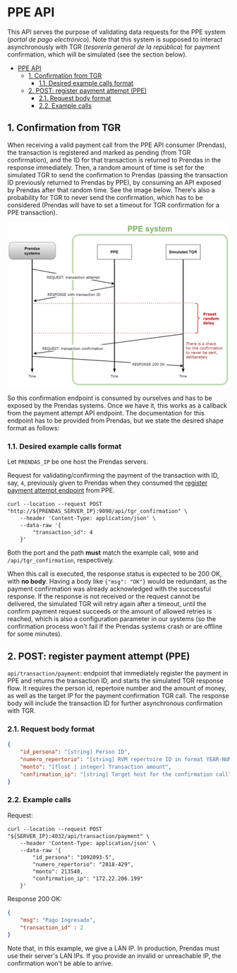 # PPE API

This API serves the purpose of validating data requests for the PPE system (*portal de pago electrónico*). Note that this system is supposed to interact asynchronously with TGR (*tesorería general de la república*) for payment confirmation, which will be simulated (see the section below).

- [PPE API](#ppe-api)
  - [1. Confirmation from TGR](#1-confirmation-from-tgr)
    - [1.1. Desired example calls format](#11-desired-example-calls-format)
  - [2. POST: register payment attempt (PPE)](#2-post-register-payment-attempt-ppe)
    - [2.1. Request body format](#21-request-body-format)
    - [2.2. Example calls](#22-example-calls)

## 1. Confirmation from TGR

When receiving a valid payment call from the PPE API consumer (Prendas), the transaction is registered and marked as pending (from TGR confirmation), and the ID for that transaction is returned to Prendas in the response immediately. Then, a random amount of time is set for the simulated TGR to send the confirmation to Prendas (passing the transaction ID previously returned to Prendas by PPE), by consuming an API exposed by Prendas after that random time. See the image below. There's also a probability for TGR to never send the confirmation, which has to be considered (Prendas will have to set a timeout for TGR confirmation for a PPE transaction).

![PPE payment flow](./diagram_PPE_payment_flow.jpg "PPE payment flow diagram")

So this confirmation endpoint is consumed by ourselves and has to be exposed by the Prendas systems. Once we have it, this works as a callback from the payment attempt API endpoint. The documentation for this endpoint has to be provided from Prendas, but we state the desired shape format as follows:

### 1.1. Desired example calls format

Let `PRENDAS_IP` be one host the Prendas servers.

Request for validating/confirming the payment of the transaction with ID, say, `4`, previously given to Prendas when they consumed the [register payment attempt endpoint](#2-post-register-payment-attempt-ppe) from PPE.

```shell
curl --location --request POST "http://${PRENDAS_SERVER_IP}:9090/api/tgr_confirmation" \
    --header 'Content-Type: application/json' \
    --data-raw '{
        "transaction_id": 4
    }'
```

Both the port and the path **must** match the example call, `9090` and `/api/tgr_confirmation`, respectively.

When this call is executed, the response status is expected to be 200 OK, with **no body**. Having a body like `{"msg": "OK"}` would be redundant, as the payment confirmation was already acknowledged with the successful response. If the response is not received or the request cannot be delivered, the simulated TGR will retry again after a timeout, until the confirm payment request succeeds or the amount of allowed retries is reached, which is also a configuration parameter in our systems (so the confirmation process won't fail if the Prendas systems crash or are offline for some minutes).

<!-- ppePaymentRequest -->

## 2. POST: register payment attempt (PPE)

`api/transaction/payment`: endpoint that immediately register the payment in PPE and returns the transaction ID, and starts the simulated TGR response flow. It requires the person id, repertoire number and the amount of money, as well as the target IP for the payment confirmation TGR call. The response body will include the transaction ID for further asynchronous confirmation with TGR.

### 2.1. Request body format

```json
{
    "id_persona": "[string] Person ID",
    "numero_repertorio": "[string] RVM repertoire ID in format YEAR-NUMBER",
    "monto": "[float | integer] Transaction amount",
    "confirmation_ip": "[string] Target host for the confirmation call"
}
```

### 2.2. Example calls

Request:

```shell
curl --location --request POST "${SERVER_IP}:4032/api/transaction/payment" \
    --header 'Content-Type: application/json' \
    --data-raw '{
        "id_persona": "1092093-5",
        "numero_repertorio": "2018-429",
        "monto": 213540,
        "confirmation_ip": "172.22.206.199"
    }'
```

Response 200 OK:

```json
{
    "msg": "Pago Ingresado",
    "transaction_id" : 2
}
```

Note that, in this example, we give a LAN IP. In production, Prendas must use their server's LAN IPs. If you provide an invalid or unreachable IP, the confirmation won't be able to arrive.
